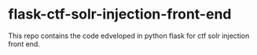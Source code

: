 # flask-ctf-solr-injection-front-end
This repo contains the code edveloped in python flask for ctf solr injection front end.
